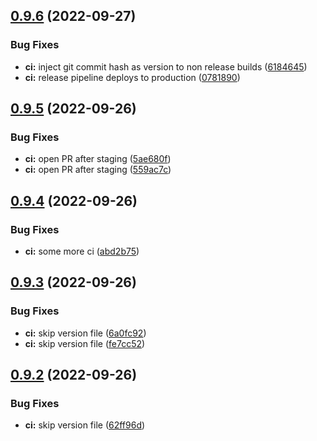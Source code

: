 ## [0.9.6](https://github.com/simonplattner/github-actions-sandbox/compare/0.9.5...0.9.6) (2022-09-27)


### Bug Fixes

* **ci:** inject git commit hash as version to non release builds ([6184645](https://github.com/simonplattner/github-actions-sandbox/commit/61846450f2debf7fcbc3dfce4c9120b4cac2689b))
* **ci:** release pipeline deploys to production ([0781890](https://github.com/simonplattner/github-actions-sandbox/commit/07818906aa0db368868cfef188b173c379349364))



## [0.9.5](https://github.com/simonplattner/github-actions-sandbox/compare/0.9.4...0.9.5) (2022-09-26)


### Bug Fixes

* **ci:** open PR after staging ([5ae680f](https://github.com/simonplattner/github-actions-sandbox/commit/5ae680f0dabe28311f75a1bc25387cc719d8d9b6))
* **ci:** open PR after staging ([559ac7c](https://github.com/simonplattner/github-actions-sandbox/commit/559ac7cab928cb8c1ddd8a6cbaf945996951f468))



## [0.9.4](https://github.com/simonplattner/github-actions-sandbox/compare/0.9.3...0.9.4) (2022-09-26)


### Bug Fixes

* **ci:** some more ci ([abd2b75](https://github.com/simonplattner/github-actions-sandbox/commit/abd2b751d2d4244d65fb258db6b6388bf7921743))



## [0.9.3](https://github.com/simonplattner/github-actions-sandbox/compare/0.9.2...0.9.3) (2022-09-26)


### Bug Fixes

* **ci:** skip version file ([6a0fc92](https://github.com/simonplattner/github-actions-sandbox/commit/6a0fc92d2525ac60e7b0597b7d8add174b1a261b))
* **ci:** skip version file ([fe7cc52](https://github.com/simonplattner/github-actions-sandbox/commit/fe7cc524d8f6a3fd535ba3e69cdeff93ab431330))



## [0.9.2](https://github.com/simonplattner/github-actions-sandbox/compare/0.9.1...0.9.2) (2022-09-26)


### Bug Fixes

* **ci:** skip version file ([62ff96d](https://github.com/simonplattner/github-actions-sandbox/commit/62ff96d0fd1215852a47bace58e7af872b37848b))



